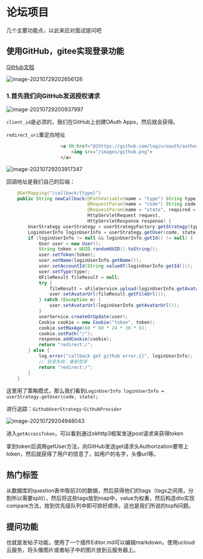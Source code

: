 # 论坛项目



几个主要功能点，以此来应对面试提问吧

## 使用GitHub，gitee实现登录功能

[GitHub文档](https://docs.github.com/en/developers/apps/building-oauth-apps/authorizing-oauth-apps)

![image-20210729202656126](https://gitee.com/keke518/MarkDownPicture/raw/master/img/image-20210729202656126.png)

### 1.首先我们向GitHub发送授权请求

![image-20210729200937997](https://gitee.com/keke518/MarkDownPicture/raw/master/img/image-20210729200937997.png)

`client_id`是必须的，我们在GitHub上创建OAuth Apps，然后就会获得。

`redirect_uri`重定向地址

```html
                    <a th:href="@{https://github.com/login/oauth/authorize(client_id='7f316909bf70d1eaa2b2',redirect_uri=${#httpServletRequest.getServletContext().getAttribute('githubRedirectUri')},scope='user',state=1)}">
                        <img src="/images/github.png">
                    </a>
```

![image-20210729203917347](https://gitee.com/keke518/MarkDownPicture/raw/master/img/image-20210729203917347.png)

回调地址是我们自己的后端：

```java
    @GetMapping("/callback/{type}")
    public String newCallback(@PathVariable(name = "type") String type,
                              @RequestParam(name = "code") String code,
                              @RequestParam(name = "state", required = false) String state,
                              HttpServletRequest request,
                              HttpServletResponse response) {
        UserStrategy userStrategy = userStrategyFactory.getStrategy(type);
        LoginUserInfo loginUserInfo = userStrategy.getUser(code, state);
        if (loginUserInfo != null && loginUserInfo.getId() != null) {
            User user = new User();
            String token = UUID.randomUUID().toString();
            user.setToken(token);
            user.setName(loginUserInfo.getName());
            user.setAccountId(String.valueOf(loginUserInfo.getId()));
            user.setType(type);
            UFileResult fileResult = null;
            try {
                fileResult = uFileService.upload(loginUserInfo.getAvatarUrl());
                user.setAvatarUrl(fileResult.getFileUrl());
            } catch (Exception e) {
                user.setAvatarUrl(loginUserInfo.getAvatarUrl());
            }
            userService.createOrUpdate(user);
            Cookie cookie = new Cookie("token", token);
            cookie.setMaxAge(60 * 60 * 24 * 30 * 6);
            cookie.setPath("/");
            response.addCookie(cookie);
            return "redirect:/";
        } else {
            log.error("callback get github error,{}", loginUserInfo);
            // 登录失败，重新登录
            return "redirect:/";
        }
    }
```

这里用了策略模式，那么我们看到`LoginUserInfo loginUserInfo = userStrategy.getUser(code, state);`

进行追踪：`GithubUserStrategy`-`GithubProvider`

![image-20210729204948043](https://gitee.com/keke518/MarkDownPicture/raw/master/img/image-20210729204948043.png)

进入`getAccessToken`，可以看到通过okhttp3框架发送post请求来获得token

拿到token后调用getUser方法，向GitHub发送get请求头Authorization要带上token，然后就获得了用户的信息了，如用户的名字，头像url等。

## 热门标签

从数据库的question表中取前20的数据，然后获得他们的tags（tags之间用，分割所以需要split），然后将这些tags放到map中，value为权重，然后构造dto实现compare方法，放到优先级队列中即可排好顺序。这也是我们所说的topN问题。

## 提问功能

也就是发帖子功能，使用了一个插件Editor.md可以编辑markdown，使用ucloud云服务，将头像图片或者帖子中的图片放到云服务器上。

